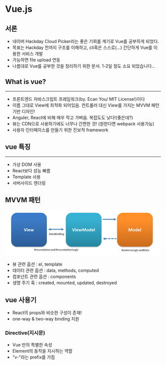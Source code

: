 # Vue.js

## 서론 

- 네이버 Hackday Cloud Picker라는 좋은 기회를 계기로 Vue를 공부하게 되었다. 
- 목표는 Hackday 전까지 구조를 이해하고, cli혹은 스스로(...) 간단하게 Vue를 이용한 서비스 개발
- 가능하면 file upload 연동 
- 나름대로 Vue를 공부한 것을 정리하기 위한 문서. 1-2일 정도 소요 되었습니다...
 

## What is vue?
-----------------------
- 프론트엔드 자바스크립트 프레임워크(by. Ecan You/ MIT License!)이다
- 이름 그대로 View에 최적화 되어있음. 컨트롤러 대신 View를 가지는 MVVM 패턴 기반 디자인!
- Anguler, React에 비해 매우 작고 가벼움. 복잡도도 낮다!(좋은데?)
- 뷰는 CDN으로 사용하기에도 너무나 간편한 것! (원한다면 webpack 사용가능)
- 사용자 인터페이스를 만들기 위한 진보적 framework

## vue 특징
--------------------
- 가상 DOM 사용
- React보다 성능 빠름
- Template 사용
- 서버사이드 렌더링

## MVVM 패턴

![Vue의 MVVM 모델](./img/mvvm.png "mvvm")

- 뷰 관련 옵션 : el, template
- 데이터 관련 옵션 : data, methods, computed
- 컴포넌트 관련 옵션 : components
- 생명 주기 훅 : created, mounted, updated, destroyed

 

## vue 사용기

- React의 props와 비슷한 구성이 존재! 
- one-way & two-way binding 지원 

### Directive(지시문)

- Vue 만의 특별한 속성
- Element의 동작을 지시하는 역할 
- "v-"라는 prefix를 가짐 
